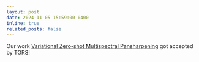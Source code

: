 ```yaml
---
layout: post
date: 2024-11-05 15:59:00-0400
inline: true
related_posts: false
---
```


Our work [Variational Zero-shot Multispectral Pansharpening](https://arxiv.org/pdf/2407.06633) got accepted by TGRS!
